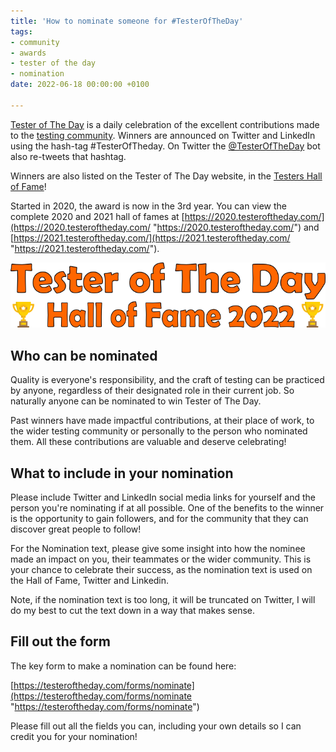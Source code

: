 ```yaml
---
title: 'How to nominate someone for #TesterOfTheDay'
tags:
- community
- awards
- tester of the day
- nomination
date: 2022-06-18 00:00:00 +0100

---
```

[Tester of The Day](https://www.testeroftheday.com/) is a daily celebration of the excellent contributions made to the [testing community](https://www.dowen.me.uk/interviews-with-testers/). Winners are announced on Twitter and LinkedIn using the hash-tag #TesterOfTheday. On Twitter the [@TesterOfTheDay](https://twitter.com/testeroftheday) bot also re-tweets that hashtag.

Winners are also listed on the Tester of The Day website, in the [Testers Hall of Fame](https://www.testeroftheday.com/)!

Started in 2020, the award is now in the 3rd year. You can view the complete 2020 and 2021 hall of fames at [https://2020.testeroftheday.com/](https://2020.testeroftheday.com/ "https://2020.testeroftheday.com/") and [https://2021.testeroftheday.com/](https://2021.testeroftheday.com/ "https://2021.testeroftheday.com/").

![](/uploads/hall-of-fame-header-2022-44a83f12.png)

## Who can be nominated

Quality is everyone's responsibility, and the craft of testing can be practiced by anyone, regardless of their designated role in their current job. So naturally anyone can be nominated to win Tester of The Day.

Past winners have made impactful contributions, at their place of work, to the wider testing community or personally to the person who nominated them. All these contributions are valuable and deserve celebrating!

## What to include in your nomination

Please include Twitter and LinkedIn social media links for yourself and the person you're nominating if at all possible. One of the benefits to the winner is the opportunity to gain followers, and for the community that they can discover great people to follow!

For the Nomination text, please give some insight into how the nominee made an impact on you, their teammates or the wider community. This is your chance to celebrate their success, as the nomination text is used on the Hall of Fame, Twitter and Linkedin.

Note, if the nomination text is too long, it will be truncated on Twitter, I will do my best to cut the text down in a way that makes sense.

## Fill out the form

The key form to make a nomination can be found here:

[https://testeroftheday.com/forms/nominate](https://testeroftheday.com/forms/nominate "https://testeroftheday.com/forms/nominate")

Please fill out all the fields you can, including your own details so I can credit you for your nomination!